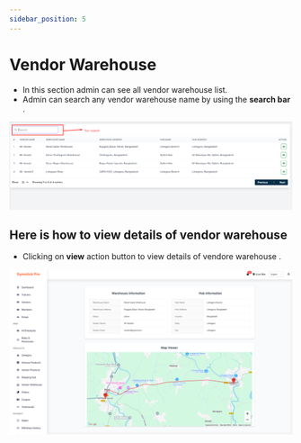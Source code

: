 ```yaml
---
sidebar_position: 5
---
```


# Vendor Warehouse

- In this section admin can see all vendor warehouse list.
- Admin can search any vendor warehouse name by using the **search bar** .

![vandor](./img/v.png)

## Here is how to view details of vendor warehouse

- Clicking on **view** action button to view details of vendore warehouse .

![vendor](./img/m.png)